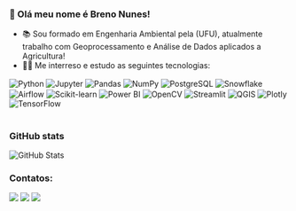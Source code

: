 ### 👋 Olá meu nome é Breno Nunes!
 
 - 📚 Sou formado em Engenharia Ambiental pela (UFU), atualmente trabalho com Geoprocessamento e Análise de Dados aplicados a Agricultura!
 - 🧑‍💻 Me interreso e estudo as seguintes tecnologias:
 
<div style="display: inline_block">
  <img align="center" alt="Python" src="https://img.shields.io/badge/Python-3776AB?style=for-the-badge&logo=python&logoColor=white" />
  <img align="center" alt="Jupyter" src="https://img.shields.io/badge/Jupyter-F37626?style=for-the-badge&logo=jupyter&logoColor=white" />
  <img align="center" alt="Pandas" src="https://img.shields.io/badge/Pandas-150458?style=for-the-badge&logo=pandas&logoColor=white" />
  <img align="center" alt="NumPy" src="https://img.shields.io/badge/NumPy-013243?style=for-the-badge&logo=numpy&logoColor=white" />
  <img align="center" alt="PostgreSQL" src="https://img.shields.io/badge/PostgreSQL-336791?style=for-the-badge&logo=postgresql&logoColor=white" />
  <img align="center" alt="Snowflake" src="https://img.shields.io/badge/Snowflake-29B5E8?style=for-the-badge&logo=snowflake&logoColor=white" />
  <img align="center" alt="Airflow" src="https://img.shields.io/badge/Apache_Airflow-017CEE?style=for-the-badge&logo=apache-airflow&logoColor=white" />
  <img align="center" alt="Scikit-learn" src="https://img.shields.io/badge/scikit_learn-F7931E?style=for-the-badge&logo=scikit-learn&logoColor=white" />
  <img align="center" alt="Power BI" src="https://img.shields.io/badge/Power_BI-F2C811?style=for-the-badge&logo=power-bi&logoColor=black" />
  <img align="center" alt="OpenCV" src="https://img.shields.io/badge/OpenCV-5C3EE8?style=for-the-badge&logo=opencv&logoColor=white" />
  <img align="center" alt="Streamlit" src="https://img.shields.io/badge/Streamlit-FF4B4B?style=for-the-badge&logo=streamlit&logoColor=white" />
  <img align="center" alt="QGIS" src="https://img.shields.io/badge/QGIS-3CAA4C?style=for-the-badge&logo=qgis&logoColor=white" />
  <img align="center" alt="Plotly" src="https://img.shields.io/badge/Plotly-3F4F75?style=for-the-badge&logo=plotly&logoColor=white" />
  <img align="center" alt="TensorFlow" src="https://img.shields.io/badge/TensorFlow-FF6F00?style=for-the-badge&logo=tensorflow&logoColor=white" />

</div><br/>

### GitHub stats
<img src="https://github-profile-summary-cards.vercel.app/api/cards/profile-details?username=bsensix&theme=dark" alt="GitHub Stats" />


 ### Contatos:
 <div>
<a href="https://instagram.com/bnunis" target="_blank"><img src="https://img.shields.io/badge/-Instagram-%23E4405F?style=for-the-badge&logo=instagram&logoColor=white" target="_blank"></a>
<a href = "mailto:breno_1697@hotmail.com"><img src="https://img.shields.io/badge/Gmail-D14836?style=for-the-badge&logo=gmail&logoColor=white" target="_blank"></a>
<a href="https://www.linkedin.com/in/breno-nunes-b595781ba/" target="_blank"><img src="https://img.shields.io/badge/-LinkedIn-%230077B5?style=for-the-badge&logo=linkedin&logoColor=white" target="_blank"></a>   
</div>
